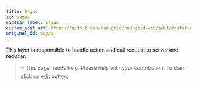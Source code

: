 ```yaml
---
title: Sagas
id: sagas
sidebar_label: Sagas
custom_edit_url: https://github.com/red-gold/red-gold-web/edit/master/docs/social/ui_reference/sagas.md
original_id: sagas
---
```

This layer is responsible to handle action and call request to server and reducer.


 > ⭐️ This page needs help. Please help with your contribution. To start click on edit button.